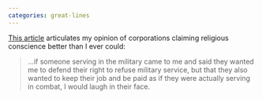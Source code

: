```yaml
---
categories: great-lines
---
```


[This article](https://flowerhorne.com/2013/11/26/get-your-fake-conscience-objections-off-my-lawn/) articulates my opinion of corporations claiming religious conscience better than I ever could:

> ...if someone serving in the military came to me and said they wanted me to defend their right to refuse military service, but that they also wanted to keep their job and be paid as if they were actually serving in combat, I would laugh in their face.